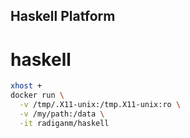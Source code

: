 ## Haskell Platform

# haskell
```bash
xhost +
docker run \
  -v /tmp/.X11-unix:/tmp.X11-unix:ro \
  -v /my/path:/data \
  -it radiganm/haskell
```
